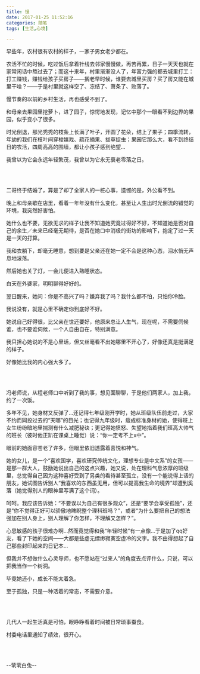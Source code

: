 ```yaml
---
title: 慢
date: 2017-01-25 11:52:16
categories: 随笔
tags: [生活,心境]

---
```

早些年，农村很有农村的样子，一家子男女老少都在。

农活不忙的时候，吃过饭后拿着针线去邻家慢慢做，再苦再累，日子一天天也就在家常闲话中熬过去了；而这十来年，村里渐渐没人了，年富力强的都去城里打工：打工赚钱，赚钱给孩子买房子——搁老早时候，谁要去城里买房？买了房又能在城里干啥？——于是村里就这样空了、冻结了、萧条了、败落了。

慢节奏的以前的乡村生活，再也感受不到了。

和母亲去果园里挖萝卜，进了园子，惊愕地发现，记忆中那个一眼看不到边界的果园，似乎变小了很多。

时光倒退，那光秃秃的枝条上长满了叶子，开圆了花朵，结上了果子；四季流转，年幼的我们在枝叶间穿梭嬉戏、疏花摘果、拔草捉虫；果园它那么大，看不到终结日的农活，四周高高的围墙，都让小孩子感到绝望...

我曾以为它会永远年轻繁茂，我曾以为它永无衰老零落之日。

<br /><br />

二哥终于结婚了，算是了却了全家人的一桩心事，遗憾的是，外公看不到。

晚上和母亲歇在店里，看着一年年没有什么变化，甚至让人生出时光倒流的错觉的环境，我突然好害怕。

她什么也不要，无欲无求的样子让我不知道她究竟过得好不好，不知道她是否对自己的余生／未来已经毫无期待，是否在她口中消极的街坊的影响下，抱定了过一天是一天的打算。

我和衣躺下，却毫无睡意，想到要是父亲还在她一定不会是这种心态，泪水悄无声息地滚落。

然后她也关了灯，一会儿便进入熟睡状态。

白天在外婆家，明明聊得好好的。

翌日醒来，她问：你是不高兴了吗？嫌弃我了吗？我什么都不怕，只怕你冷脸。

我说没有，就是心里不确定你到底好不好。

她说自己好得很，比父亲在世还要好，他原来总让人生气，现在呢，不需要伺候谁，也不要谁伺候，一个人自由自在，特别满意。

我只担心她说的不是心里话，但又丝毫看不出她哪里不开心了，好像还真是挺满足的样子。

好像她比我的内心强大多了。

<br /><br />

冯老师说，从程老师口中听到了我的事，想见面聊聊，于是他们两家人，加上我，约了一次饭。

多年不见，她身材又反弹了…还记得七年级刚开学时，她从班级队伍前走过，大家不约而同投过去的“天哪”的目光；也记得九年级时，瘦成标准身材的她，使得班上女生纷纷暗地里揣测有什么减肥秘诀；更记得她愤怒、失望地指着我们班高大帅气的班长（彼时他正趴在课桌上睡觉）说：“你一定考不上x中”。

眼前的她面容苍老了许多，但眼里依旧透露着喜悦和神气。

她的女儿，是一个“喜欢国学，喜欢研究传统文化，理想专业是中文系”的女孩——是那一群大人，鼓励她说出自己的这点兴趣，她又说，处在理科气息浓厚的班级里，总觉得自己因为这种喜好受到了另类的看待甚至孤立，没有一个能说得上话的朋友，她试图告诉别人“我喜欢的东西虽无用，但可以提高我生命的境界”却遭到奚落（她觉得别人的眼神里写满了这个词）。

呵呵。我应该告诉她：“不要误以为自己有很多观众”，还是“要学会享受孤独”，还是“你不觉得正好可以骄傲地睥睨整个理科班吗？”，或者“为什么要把自己的想法强加在别人身上，别人理解了你怎样，不理解又怎样？”。

心思敏感的孩子很难办啊…然而竟觉得和我“年轻时候”有一点像…于是加了qq好友，看了下她的空间——大都是些虚无缥缈寂寞空虚冷的文字。我不由得想起了自己那些封印起来的日记本...

但我并不想做什么心灵导师，也不愿站在“过来人”的角度去点评什么，只说，可以把我当作一个树洞。

毕竟她还小，成长不能太着急。

至于孤独，只是一种活着的常态，不需要介意。

<br /><br />

几代人一起生活真是可怕，眼睁睁看着时间被日常琐事蚕食。

村委电话里通知了绩效，很开心。

<br /><br />

--茕茕白兔--
